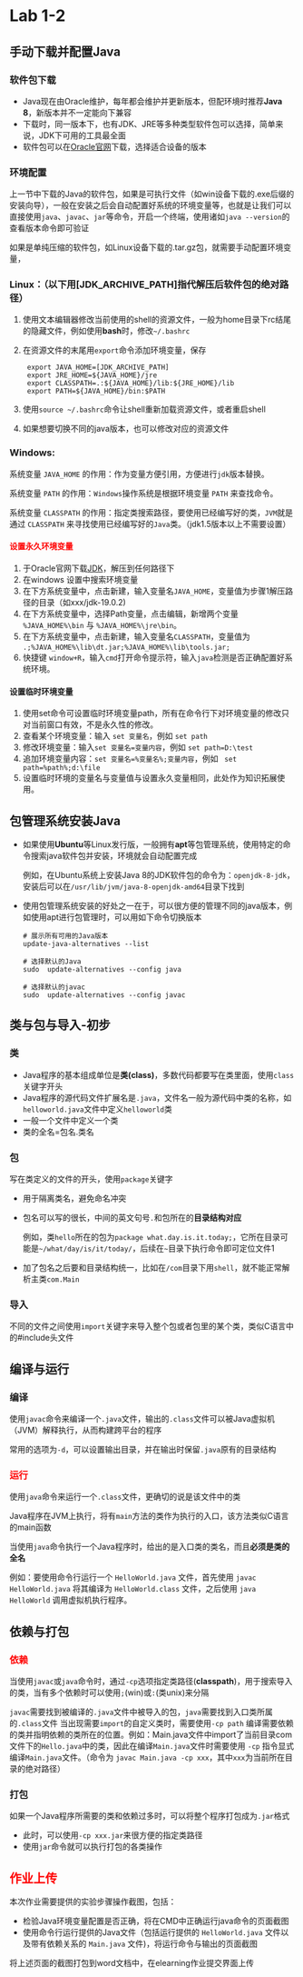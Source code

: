 # Lab 1-2

## 手动下载并配置Java

### 软件包下载

* Java现在由Oracle维护，每年都会维护并更新版本，但配环境时推荐**Java 8**，新版本并不一定能向下兼容
* 下载时，同一版本下，也有JDK、JRE等多种类型软件包可以选择，简单来说，JDK下可用的工具最全面
* 软件包可以在[Oracle官网](https://www.oracle.com/java/technologies/downloads/archive/)下载，选择适合设备的版本

### 环境配置

上一节中下载的Java的软件包，如果是可执行文件（如win设备下载的.exe后缀的安装向导），一般在安装之后会自动配置好系统的环境变量等，也就是让我们可以直接使用`java`、`javac`、`jar`等命令，开启一个终端，使用诸如`java --version`的查看版本命令即可验证

如果是单纯压缩的软件包，如Linux设备下载的.tar.gz包，就需要手动配置环境变量，

### Linux：（以下用[JDK_ARCHIVE_PATH]指代解压后软件包的绝对路径）
1. 使用文本编辑器修改当前使用的shell的资源文件，一般为home目录下rc结尾的隐藏文件，例如使用**bash**时，修改`~/.bashrc`
2. 在资源文件的末尾用`export`命令添加环境变量，保存

    ```shell
     export JAVA_HOME=[JDK_ARCHIVE_PATH]
     export JRE_HOME=${JAVA_HOME}/jre
     export CLASSPATH=.:${JAVA_HOME}/lib:${JRE_HOME}/lib
     export PATH=${JAVA_HOME}/bin:$PATH
    ```

3. 使用`source ~/.bashrc`命令让shell重新加载资源文件，或者重启shell
4. 如果想要切换不同的java版本，也可以修改对应的资源文件

### Windows: 
系统变量 `JAVA_HOME` 的作用：作为变量方便引用，方便进行`jdk`版本替换。

系统变量 `PATH` 的作用：`Windows`操作系统是根据环境变量 `PATH` 来查找命令。

系统变量 `CLASSPATH` 的作用：指定类搜索路径，要使用已经编写好的类，`JVM`就是通过 `CLASSPATH` 来寻找使用已经编写好的`Java`类。（jdk1.5版本以上不需要设置）

#### <font color=red>设置永久环境变量</font>
1. 于Oracle官网下载[JDK](	
https://download.oracle.com/java/19/latest/jdk-19_windows-x64_bin.zip)，解压到任何路径下
2. 在windows 设置中搜索环境变量
3. 在下方系统变量中，点击新建，输入变量名`JAVA_HOME`，变量值为步骤1解压路径的目录（如xxx/jdk-19.0.2)
4. 在下方系统变量中，选择Path变量，点击编辑，新增两个变量 `%JAVA_HOME%\bin` 与 `%JAVA_HOME%\jre\bin`。
5. 在下方系统变量中，点击新建，输入变量名`CLASSPATH`，变量值为 `.;%JAVA_HOME%\lib\dt.jar;%JAVA_HOME%\lib\tools.jar;`
6. 快捷键 `window+R`，输入`cmd`打开命令提示符，输入`java`检测是否正确配置好系统环境。

#### 设置临时环境变量
1. 使用set命令可设置临时环境变量path，所有在命令行下对环境变量的修改只对当前窗口有效，不是永久性的修改。
2. 查看某个环境变量：输入 `set 变量名`，例如 `set path`
3. 修改环境变量：输入`set 变量名=变量内容`，例如 `set path=D:\test`
4. 追加环境变量内容：`set 变量名=%变量名%;变量内容`，例如 ` set path=%path%;d:\file`
5. 设置临时环境的变量名与变量值与设置永久变量相同，此处作为知识拓展使用。

## 包管理系统安装Java

* 如果使用**Ubuntu**等Linux发行版，一般拥有**apt**等包管理系统，使用特定的命令搜索java软件包并安装，环境就会自动配置完成

  例如，在Ubuntu系统上安装Java 8的JDK软件包的命令为：`openjdk-8-jdk`，安装后可以在`/usr/lib/jvm/java-8-openjdk-amd64`目录下找到

* 使用包管理系统安装的好处之一在于，可以很方便的管理不同的java版本，例如使用apt进行包管理时，可以用如下命令切换版本

  ```shell
  # 展示所有可用的Java版本
  update-java-alternatives --list
  
  # 选择默认的Java
  sudo  update-alternatives --config java
  
  # 选择默认的javac
  sudo  update-alternatives --config javac
  ```

## 类与包与导入-初步

### 类

* Java程序的基本组成单位是**类(class)**，多数代码都要写在类里面，使用`class`关键字开头
* Java程序的源代码文件扩展名是`.java`，文件名一般为源代码中类的名称，如`helloworld.java`文件中定义`helloworld`类
* 一般一个文件中定义一个类
* 类的全名=包名.类名

### 包

写在类定义的文件的开头，使用`package`关键字

* 用于隔离类名，避免命名冲突

* 包名可以写的很长，中间的英文句号`.`和包所在的**目录结构对应**

  例如，类`hello`所在的包为`package what.day.is.it.today;`，它所在目录可能是`~/what/day/is/it/today/`，后续在`~`目录下执行命令即可定位文件1

* 加了包名之后要和目录结构统一，比如在`/com`目录下用`shell`，就不能正常解析主类`com.Main`

### 导入

不同的文件之间使用`import`关键字来导入整个包或者包里的某个类，类似C语言中的#include头文件



## 编译与运行

### 编译

使用`javac`命令来编译一个`.java`文件，输出的`.class`文件可以被Java虚拟机（JVM）解释执行，从而构建跨平台的程序

常用的选项为`-d`，可以设置输出目录，并在输出时保留`.java`原有的目录结构

### <font color=red>运行</font>

使用`java`命令来运行一个`.class`文件，更确切的说是该文件中的类

Java程序在JVM上执行，将有`main`方法的类作为执行的入口，该方法类似C语言的main函数

当使用`java`命令执行一个Java程序时，给出的是入口类的类名，而且**必须是类的全名**

例如：要使用命令行运行一个 `HelloWorld.java` 文件，首先使用 `javac HelloWorld.java` 将其编译为 `HelloWorld.class` 文件，之后使用 `java HelloWorld` 调用虚拟机执行程序。

## 依赖与打包

### <font color=red>依赖</font>

当使用`javac`或`java`命令时，通过`-cp`选项指定类路径(**classpath**)，用于搜索导入的类，当有多个依赖时可以使用`;`(win)或`:`(类unix)来分隔

`javac`需要找到被编译的`.java`文件中被导入的包，`java`需要找到入口类所属的`.class`文件
当出现需要`import`的自定义类时，需要使用`-cp path` 编译需要依赖的类并指明依赖的类所在的位置。例如：Main.java文件中import了当前目录com文件下的`Hello.java`中的类，因此在编译`Main.java`文件时需要使用 `-cp` 指令显式编译`Main.java`文件。（命令为 `javac Main.java -cp xxx`，其中`xxx`为当前所在目录的绝对路径）

### 打包

如果一个Java程序所需要的类和依赖过多时，可以将整个程序打包成为`.jar`格式

* 此时，可以使用`-cp xxx.jar`来很方便的指定类路径
* 使用`jar`命令就可以执行打包的各类操作


## <font color=red>作业上传</font>

本次作业需要提供的实验步骤操作截图，包括：
* 检验Java环境变量配置是否正确，将在CMD中正确运行java命令的页面截图
* 使用命令行运行提供的Java文件（包括运行提供的 `HelloWorld.java` 文件以及带有依赖关系的 `Main.java` 文件)，将运行命令与输出的页面截图

将上述页面的截图打包到word文档中，在elearning作业提交界面上传

